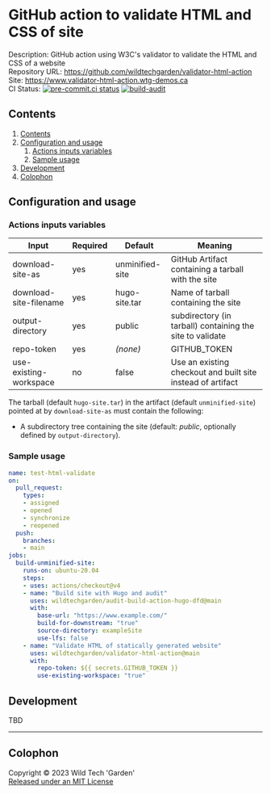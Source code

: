 # GitHub action to validate HTML and CSS of site

Description: GitHub action using W3C's validator to validate the HTML and CSS of
a website  
Repository URL: <https://github.com/wildtechgarden/validator-html-action>  
Site: <https://www.validator-html-action.wtg-demos.ca>  
CI Status: [![pre-commit.ci status](https://results.pre-commit.ci/badge/github/wildtechgarden/validator-html-action/main.svg)](https://results.pre-commit.ci/latest/github/wildtechgarden/validator-html-action/main)
[![build-audit](https://github.com/wildtechgarden/validator-html-action/actions/workflows/build-audit.yml/badge.svg)](https://github.com/wildtechgarden/validator-html-action/actions/workflows/build-audit.yml)

## Contents

1. [Contents](#contents)
2. [Configuration and usage](#configuration-and-usage)
   1. [Actions inputs variables](#actions-inputs-variables)
   2. [Sample usage](#sample-usage)
3. [Development](#development)
4. [Colophon](#colophon)

## Configuration and usage

### Actions inputs variables

| Input | Required | Default | Meaning |
|-------|-------|---------|---------|
| download-site-as | yes | unminified-site | GitHub Artifact containing a tarball with the site |
| download-site-filename | yes | hugo-site.tar | Name of tarball containing the site |
| output-directory | yes | public | subdirectory (in tarball) containing the site to validate |
| repo-token | yes | _(none)_ | GITHUB_TOKEN |
| use-existing-workspace | no | false | Use an existing checkout and built site instead of artifact |

The tarball (default ``hugo-site.tar``) in the artifact (default
``unminified-site``) pointed at by ``download-site-as`` must contain the
following:

* A subdirectory tree containing the site (default: _public_, optionally
defined by ``output-directory``).

### Sample usage

```yaml
name: test-html-validate
on:
  pull_request:
    types:
    - assigned
    - opened
    - synchronize
    - reopened
  push:
    branches:
    - main
jobs:
  build-unminified-site:
    runs-on: ubuntu-20.04
    steps:
    - uses: actions/checkout@v4
    - name: "Build site with Hugo and audit"
      uses: wildtechgarden/audit-build-action-hugo-dfd@main
      with:
        base-url: "https://www.example.com/"
        build-for-downstream: "true"
        source-directory: exampleSite
        use-lfs: false
    - name: "Validate HTML of statically generated website"
      uses: wildtechgarden/validator-html-action@main
      with:
        repo-token: ${{ secrets.GITHUB_TOKEN }}
        use-existing-workspace: "true"
```

## Development

TBD

-------

## Colophon

Copyright © 2023 Wild Tech 'Garden'  
[Released under an MIT License](LICENSE)
